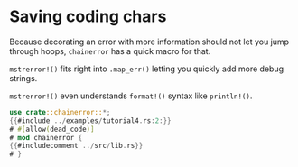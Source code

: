 # Saving coding chars

Because decorating an error with more information should not
let you jump through hoops, `chainerror` has a quick macro for that.

`mstrerror!()` fits right into `.map_err()` letting you quickly add
more debug strings.

`mstrerror!()` even understands `format!()` syntax like `println!()`.

~~~rust
use crate::chainerror::*;
{{#include ../examples/tutorial4.rs:2:}}
# #[allow(dead_code)]
# mod chainerror {
{{#includecomment ../src/lib.rs}}
# }
~~~